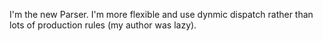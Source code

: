 I'm the new Parser. I'm more flexible and use dynmic dispatch rather than lots of production rules (my author was lazy).